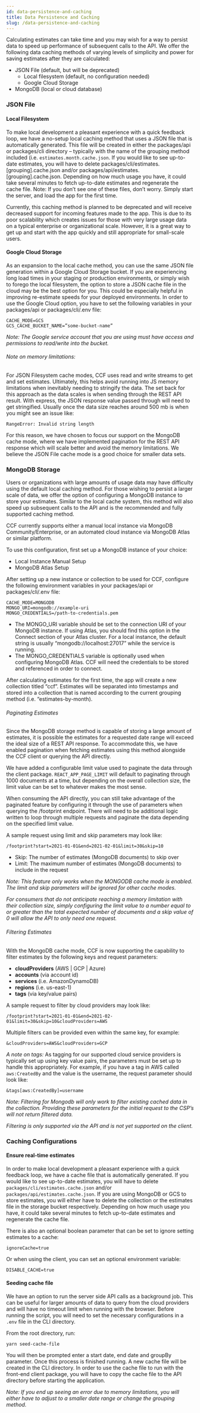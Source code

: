 ```yaml
---
id: data-persistence-and-caching
title: Data Persistence and Caching
slug: /data-persistence-and-caching
---
```


Calculating estimates can take time and you may wish for a way to persist data to speed up performance of subsequent calls to the API.
We offer the following data caching methods of varying levels of simplicity and power for saving estimates after they are calculated:
- JSON File (default, but will be deprecated)
  - Local filesystem (default, no configuration needed)
  - Google Cloud Storage
- MongoDB (local or cloud database)


### JSON File
#### Local Filesystem
To make local development a pleasant experience with a quick feedback loop, we have a no-setup local caching method that uses a JSON file that is automatically generated. This file will be created in either the packages/api or packages/cli directory – typically with the name of the grouping method included (i.e. `estimates.month.cache.json`. If you would like to see up-to-date estimates, you will have to delete packages/cli/estimates.[grouping].cache.json and/or packages/api/estimates.[grouping].cache.json. Depending on how much usage you have, it could take several minutes to fetch up-to-date estimates and regenerate the cache file.
Note: If you don’t see one of these files, don’t worry. Simply start the server, and load the app for the first time.

Currently, this caching method is planned to be deprecated and will receive decreased support for incoming features made to the app. This is due to its poor scalability which creates issues for those with very large usage data on a typical enterprise or organizational scale. However, it is a great way to get up and start with the app quickly and still appropriate for small-scale users.

#### Google Cloud Storage
As an expansion to the local cache method, you can use the same JSON file generation within a Google Cloud Storage bucket. If you are experiencing long load times in your staging or production environments, or simply wish to forego the local filesystem, the option to store a JSON cache file in the cloud may be the best option for you. This could be especially helpful in improving re-estimate speeds for your deployed environments. In order to use the Google Cloud option, you have to set the following variables in your packages/api or packages/cli/.env file:
```
CACHE_MODE=GCS
GCS_CACHE_BUCKET_NAME=”some-bucket-name”
```
_Note: The Google service account that you are using must have access and permissions to read/write into the bucket._

###### Note on memory limitations:

For JSON Filesystem cache modes, CCF uses read and write streams to get and set estimates. Ultimately, this helps avoid running into JS memory limitations when inevitably needing to stringify the data. The set back for this approach as the data scales is when sending through the REST API result. With express, the JSON response value passed through will need to get stringified. Usually once the data size reaches around 500 mb is when you might see an issue like:

`RangeError: Invalid string length`

For this reason, we have chosen to focus our support on the MongoDB cache mode, where we have implemented pagination for the REST API response which will scale better and avoid the memory limitations. We believe the JSON File cache mode is a good choice for smaller data sets.

### MongoDB Storage

Users or organizations with large amounts of usage data may have difficulty using the default local caching method. For those wishing to persist a larger scale of data, we offer the option of configuring a MongoDB instance to store your estimates. Similar to the local cache system, this method will also speed up subsequent calls to the API and is the recommended and fully supported caching method.

CCF currently supports either a manual local instance via MongoDB Community/Enterprise, or an automated cloud instance via MongoDB Atlas or similar platform.

To use this configuration, first set up a MongoDB instance of your choice:
- Local Instance Manual Setup
- MongoDB Atlas Setup

After setting up a new instance or collection to be used for CCF, configure the following environment variables in your packages/api or packages/cli/.env file:
```
CACHE_MODE=MONGODB
MONGO_URI=mongodb://example-uri
MONGO_CREDENTIALS=/path-to-credentials.pem
```
- The MONGO_URI variable should be set to the connection URI of your MongoDB instance. If using Atlas, you should find this option in the Connect section of your Atlas cluster. For a local instance, the default string is usually “mongodb://localhost:27017” while the service is running.
- The MONGO_CREDENTIALS variable is optionally used when configuring MongoDB Atlas. CCF will need the credentials to be stored and referenced in order to connect.

After calculating estimates for the first time, the app will create a new collection titled “ccf”. Estimates will be separated into timestamps and stored into a collection that is named according to the current grouping method (i.e. “estimates-by-month).

###### Paginating Estimates
Since the MongoDB storage method is capable of storing a large amount of estimates, it is possible the estimates for a requested date range will exceed the ideal size of a REST API response. To accommodate this, we have enabled pagination when fetching estimates using this method alongside the CCF client or querying the API directly.

We have added a configurable limit value used to paginate the data through the client package. `REACT_APP_PAGE_LIMIT` will default to paginating through 1000 documents at a time, but depending on the overall collection size, the limit value can be set to whatever makes the most sense.

When consuming the API directly, you can still take advantage of the paginated feature by configuring it through the use of parameters when querying the /footprint endpoint.
There will need to be additional logic written to loop through multiple requests and paginate the data depending on the specified limit value.

A sample request using limit and skip parameters may look like:
```
/footprint?start=2021-01-01&end=2021-02-01&limit=30&skip=10
```
- Skip: The number of estimates (MongoDB documents) to skip over
- Limit: The maximum number of estimates (MongoDB documents) to include in the request

_Note: This feature only works when the MONGODB cache mode is enabled. The limit and skip parameters will be ignored for other cache modes._

_For consumers that do not anticipate reaching a memory limitation with their collection size, simply configuring the limit value to a number equal to or greater than the total expected number of documents and a skip value of 0 will allow the API to only need one request._

###### Filtering Estimates

With the MongoDB cache mode, CCF is now supporting the capability to filter estimates by the following keys and request parameters:

- **cloudProviders** (AWS | GCP | Azure)
- **accounts** (via account id)
- **services** (i.e. AmazonDynamoDB)
- **regions** (i.e. us-east-1)
- **tags** (via key/value pairs)

A sample request to filter by cloud providers may look like:
```
/footprint?start=2021-01-01&end=2021-02-01&limit=30&skip=10&cloudProviders=AWS
```

Multiple filters can be provided even within the same key, for example:

`&cloudProviders=AWS&cloudProviders=GCP`

_A note on tags:_
As tagging for our supported cloud service providers is typically set up using key value pairs, the parameters must be set up to handle this appropriately. For example, if you have a tag in AWS called `aws:CreatedBy` and the value is the username, the request parameter should look like:

`&tags[aws:CreatedBy]=username`

_Note: Filtering for Mongodb will only work to filter existing cached data in the collection. Providing these parameters for the initial request to the CSP’s will not return filtered data._

_Filtering is only supported via the API and is not yet supported on the client._

### Caching Configurations

#### Ensure real-time estimates

In order to make local development a pleasant experience with a quick feedback loop, we have a cache file that is automatically generated. If you would like to see up-to-date estimates, you will have to delete `packages/cli/estimates.cache.json` and/or `packages/api/estimates.cache.json`. If you are using MongoDB or GCS to store estimates, you will either have to delete the collection or the estimates file in the storage bucket respectively. Depending on how much usage you have, it could take several minutes to fetch up-to-date estimates and regenerate the cache file.

There is also an optional boolean parameter that can be set to ignore setting estimates to a cache:

`ignoreCache=true`

Or when using the client, you can set an optional environment variable:

`DISABLE_CACHE=true`

#### Seeding cache file

We have an option to run the server side API calls as a background job. This can be useful for larger amounts of data to query from the cloud providers and will have no timeout limit when running with the browser. Before running the script, you will need to set the necessary configurations in a `.env` file in the CLI directory.

From the root directory, run:

`yarn seed-cache-file`

You will then be prompted enter a start date, end date and groupBy parameter. Once this process is finished running. A new cache file will be created in the CLI directory. In order to use the cache file to run with the front-end client package, you will have to copy the cache file to the API directory before starting the application.

_Note: If you end up seeing an error due to memory limitations, you will either have to adjust to a smaller date range or change the grouping method._